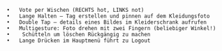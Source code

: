 	•	Vote per Wischen (RECHTS hot, LINKS not)  
	•	Lange Halten – Tag erstellen und pinnen auf dem Kleidungsfoto  
	•	Double Tap – details eines Bildes im Kleiderschrank aufrufen
	•	Multigesture: Foto drehen mit zwei Fingern (beliebiger Winkel!)
	•	 Schütteln um löschen Rückgängig zu machen
	•	Lange Drücken im Hauptmenü führt zu Logout